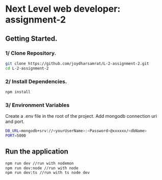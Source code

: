 # Next Level web developer: assignment-2

## Getting Started.

### 1/ Clone Repository.

```sh
git clone https://github.com/joydharsamrat/L-2-assignment-2.git
cd L-2-assignment-2
```

### 2/ Install Dependencies.

```sh
npm install
```

### 3/ Environment Variables

Create a .env file in the root of the project. Add mongodb connection uri and port.

```sh
DB_URL=mongodb+srv://<yourUserName>:<Password>@xxxxxx/<dbName>
PORT=5000
```

## Run the application

```sh
npm run dev //run with nodemon
npm run dev:node //run with node
npm run dev:ts //run with ts node dev
```
